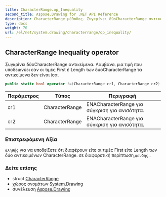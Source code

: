```yaml
---
title: CharacterRange.op_Inequality
second_title: Aspose.Drawing for .NET API Reference
description: CharacterRange μέθοδος. Συγκρίνει δύοCharacterRange αντικείμενα. Λαμβάνει μια τιμή που υποδεικνύει εάν οι τιμές First ή Length των δύοCharacterRange τα αντικείμενα δεν είναι ίσα.
type: docs
weight: 70
url: /el/net/system.drawing/characterrange/op_inequality/
---
```

## CharacterRange Inequality operator

Συγκρίνει δύοCharacterRange αντικείμενα. Λαμβάνει μια τιμή που υποδεικνύει εάν οι τιμές First ή Length των δύοCharacterRange τα αντικείμενα δεν είναι ίσα.

```csharp
public static bool operator !=(CharacterRange cr1, CharacterRange cr2)
```

| Παράμετρος | Τύπος | Περιγραφή |
| --- | --- | --- |
| cr1 | CharacterRange | ΕΝΑCharacterRange για σύγκριση για ανισότητα. |
| cr2 | CharacterRange | ΕΝΑCharacterRange για σύγκριση για ανισότητα. |

### Επιστρεφόμενη Αξία

`αληθής` για να υποδείξετε ότι διαφέρουν είτε οι τιμές First είτε Length των δύο αντικειμένων CharacterRange. σε διαφορετική περίπτωση,`ψευδής` .

### Δείτε επίσης

* struct [CharacterRange](../)
* χώρος ονομάτων [System.Drawing](../../characterrange/)
* συνέλευση [Aspose.Drawing](../../../)


